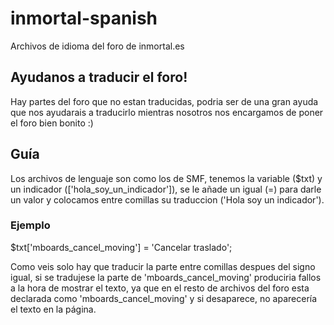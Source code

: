 # inmortal-spanish
Archivos de idioma del foro de inmortal.es

## Ayudanos a traducir el foro!
Hay partes del foro que no estan traducidas, podria ser de una gran ayuda que nos ayudarais a traducirlo mientras nosotros nos encargamos de poner el foro bien bonito :)

## Guía
Los archivos de lenguaje son como los de SMF, tenemos la variable ($txt) y un indicador (['hola_soy_un_indicador']), se le añade un igual (=) para darle un valor y colocamos entre comillas su traduccion ('Hola soy un indicador').

### Ejemplo
$txt['mboards_cancel_moving'] = 'Cancelar traslado';

Como veis solo hay que traducir la parte entre comillas despues del signo igual, si se tradujese la parte de 'mboards_cancel_moving' produciria fallos a la hora de mostrar el texto, ya que en el resto de archivos del foro esta declarada como 'mboards_cancel_moving' y si desaparece, no aparecería el texto en la página.
